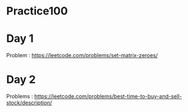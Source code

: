# Practice100

# Day 1  
Problem  :  https://leetcode.com/problems/set-matrix-zeroes/

# Day 2  
Problems :  https://leetcode.com/problems/best-time-to-buy-and-sell-stock/description/
